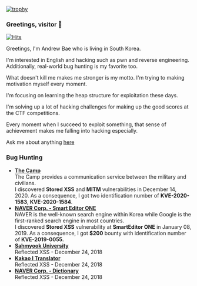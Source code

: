 [![trophy](https://github-profile-trophy.vercel.app/?username=andrewbae)](https://github.com/ryo-ma/github-profile-trophy)

### Greetings, visitor :wave:
[![Hits](https://hits.seeyoufarm.com/api/count/incr/badge.svg?url=https%3A%2F%2Fgithub.com%2Fandrewbae%2Fandrewbae&count_bg=%2379C83D&title_bg=%23555555&icon=&icon_color=%23FFFFFF&title=hits&edge_flat=false)](https://hits.seeyoufarm.com)  

Greetings, I'm Andrew Bae who is living in South Korea.  

I'm interested in English and hacking such as pwn and reverse engineering. Additionally, real-world bug hunting is my favorite too.

What doesn't kill me makes me stronger is my motto. I'm trying to making motivation myself every moment.

I'm focusing on learning the heap structure for exploitation these days.

I'm solving up a lot of hacking challenges for making up the good scores at the CTF competitions.

Every moment when I succeed to exploit something, that sense of achievement makes me falling into hacking especially.

Ask me about anything [here](https://github.com/andrewbae/andrewbae/issues)  

### Bug Hunting
* [**The Camp**](thecamp.or.kr)  
    The Camp provides a communication service between the military and civilians.    
    I discovered **Stored XSS** and **MITM** vulnerabilities in December 14, 2020. As a consequence, I got two identification number of **KVE-2020-1583**, **KVE-2020-1584**.  
* [**NAVER Corp. - Smart Editor ONE**](https://blog.naver.com)  
    NAVER is the well-known search engine within Korea while Google is the first-ranked search engine in most countries.  
    I discovered **Stored XSS** vulnerability at **SmartEditor ONE** in January 08, 2019. As a consequence, I got **$200** bounty with identification number of **KVE-2019-0055.**  
* [**Sahmyook University**](https://syu.ac.kr)  
    Reflected XSS - December 24, 2018  
* [**Kakao I Translator**](https://translate.kakao.com/)  
    Reflected XSS - December 24, 2018  
* [**NAVER Corp. - Dictionary**](https://dict.naver.com/)  
    Reflected XSS - December 24, 2018  
